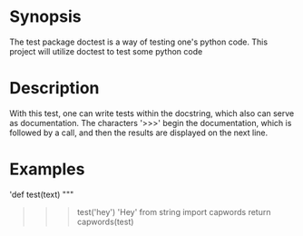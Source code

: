# Synopsis
The test package doctest is a way of testing one's python code. This project will utilize doctest to test some python code

# Description
With this test, one can write tests within the docstring, which also can serve as documentation. The characters '>>>' begin the documentation, which is followed by a call, and then the results are displayed on the next line. 

# Examples 
'def test(text)
"""
>>> test('hey')
'Hey'
from string import capwords
return capwords(test)